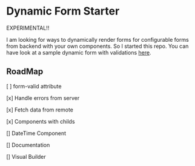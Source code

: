 # Dynamic Form Starter

EXPERIMENTAL!! 

I am looking for ways to dynamically render forms for configurable forms from backend with your own components. So I started this repo. You can have look at a sample dynamic form with validations [here](https://github.com/AhmetHuseyinDOK/vue-dynamic-form-starter/blob/main/src/App.vue).

## RoadMap

[ ] form-valid attribute

[x] Handle errors from server

[x] Fetch data from remote

[x] Components with childs

[] DateTime Component

[] Documentation

[] Visual Builder
